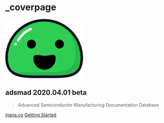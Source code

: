 # \_coverpage

![logo](.gitbook/assets/icon.svg)

## adsmad 2020.04.01 beta

> Advanced Semiconductor Manufacturing Documentation Database

[jnana.co](https://jnan.co/) [Getting Started](_coverpage.md#docsify)

